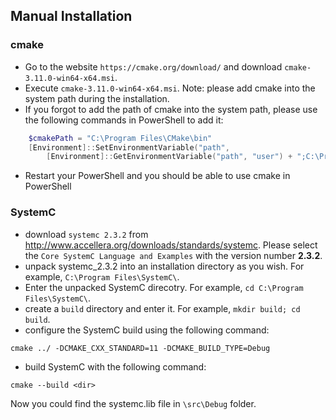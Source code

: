 ## Manual Installation

### cmake
- Go to the website `https://cmake.org/download/` and download `cmake-3.11.0-win64-x64.msi`.
- Execute `cmake-3.11.0-win64-x64.msi`. Note: please add cmake into the system path during the installation.
- If you forgot to add the path of cmake into the system path, please use the following commands in PowerShell to add it:
```PowerShell
    $cmakePath = "C:\Program Files\CMake\bin"
    [Environment]::SetEnvironmentVariable("path",
        [Environment]::GetEnvironmentVariable("path", "user") + ";C:\Program Files\CMake\bin", "user")
```
- Restart your PowerShell and you should be able to use cmake in PowerShell

### SystemC
- download `systemc 2.3.2` from http://www.accellera.org/downloads/standards/systemc. Please select the `Core SystemC Language and Examples` with the version number **2.3.2**.
- unpack systemc_2.3.2 into an installation directory as you wish. For example, `C:\Program Files\SystemC\`.
- Enter the unpacked SystemC direcotry. For example, `cd C:\Program Files\SystemC\`.
- create a `build` directory and enter it. For example, `mkdir build; cd build`.
- configure the SystemC build using the following command:
```
cmake ../ -DCMAKE_CXX_STANDARD=11 -DCMAKE_BUILD_TYPE=Debug
```
- build SystemC with the following command:
```
cmake --build <dir>
```
Now you could find the systemc.lib file in `\src\Debug` folder.
